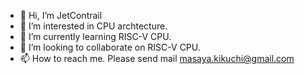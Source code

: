 - 👋 Hi, I’m JetContrail
- 👀 I’m interested in CPU archtecture.
- 🌱 I’m currently learning RISC-V CPU.
- 💞️ I’m looking to collaborate on RISC-V CPU.
- 📫 How to reach me. Please send mail masaya.kikuchi@gmail.com

<!---
JetContrail/JetContrail is a ✨ special ✨ repository because its `README.md` (this file) appears on your GitHub profile.
You can click the Preview link to take a look at your changes.
--->
